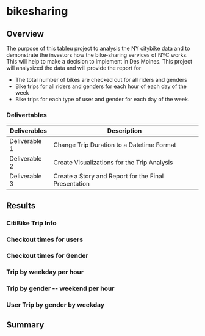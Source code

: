# bikesharing

## Overview
The purpose of this tableu project to analysis the NY citybike data and to demonstrate the investors how the bike-sharing services of NYC works. This  will help to make a  decision to implement in Des Moines. This project will analysized the data and will provide the report for

 * The total number of bikes are checked out for all riders and genders
 * Bike trips for all riders and genders for each hour of each day of the week
 * Bike trips for each type of user and gender for each day of the week.

### Delivertables

| Deliverables      | Description |
| ----------- | ----------- |
| Deliverable 1      |Change Trip Duration to a Datetime Format     |
| Deliverable 2       | Create Visualizations for the Trip Analysis     |
| Deliverable 3       |  Create a Story and Report for the Final Presentation        |

## Results

### CitiBike Trip Info

### Checkout times for users

### Checkout times for Gender
### Trip by weekday per hour

### Trip by gender -- weekend per hour

### User Trip by gender by weekday


## Summary
